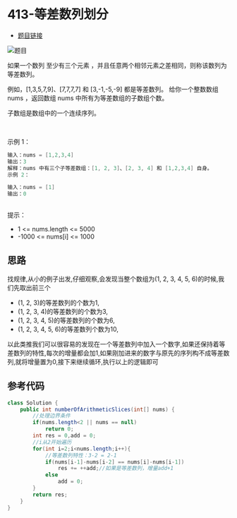 # 413-等差数列划分

- [题目链接](https://leetcode-cn.com/problems/arithmetic-slices/)

![题目](https://github.com/stream1080/leetcode/blob/main/其他/413-1.png)

如果一个数列 至少有三个元素 ，并且任意两个相邻元素之差相同，则称该数列为等差数列。

例如，[1,3,5,7,9]、[7,7,7,7] 和 [3,-1,-5,-9] 都是等差数列。
给你一个整数数组 nums ，返回数组 nums 中所有为等差数组的子数组个数。

子数组是数组中的一个连续序列。

 

示例 1：

```java
输入：nums = [1,2,3,4]
输出：3
解释：nums 中有三个子等差数组：[1, 2, 3]、[2, 3, 4] 和 [1,2,3,4] 自身。
示例 2：

输入：nums = [1]
输出：0
 
```
提示：
- 1 <= nums.length <= 5000
- -1000 <= nums[i] <= 1000


## 思路
找规律,从小的例子出发,仔细观察,会发现当整个数组为(1, 2, 3, 4, 5, 6)的时候,我们先取出前三个
- (1, 2, 3)的等差数列的个数为1,
- (1, 2, 3, 4)的等差数列的个数为3,
- (1, 2, 3, 4, 5)的等差数列的个数为6,
- (1, 2, 3, 4, 5, 6)的等差数列个数为10,

以此类推我们可以很容易的发现在一个等差数列中加入一个数字,如果还保持着等差数列的特性,每次的增量都会加1,如果刚加进来的数字与原先的序列构不成等差数列,就将增量置为0,接下来继续循环,执行以上的逻辑即可

## 参考代码
```Java
class Solution {
    public int numberOfArithmeticSlices(int[] nums) {
        //处理边界条件
        if(nums.length<2 || nums == null)
            return 0;
        int res = 0,add = 0;
        //i从2开始遍历
        for(int i=2;i<nums.length;i++){
            //等差数列特性：3-2 = 2-1
            if(nums[i-1]-nums[i-2] == nums[i]-nums[i-1])
                res += ++add;//如果是等差数列，增量add+1
            else 
                add = 0;
        }
        return res;
    }
}
```
